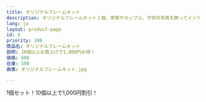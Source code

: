 ```yaml
---
title: オリジナルフレームキット
description: オリジナルフレームキット１個、家族やカップル、子供の写真を飾ってインテリアとして楽しみましょう。
lang: ja
layout: product-page
id: 4
priority: 100
商品名: オリジナルフレームキット
説明: 10個以上お買上げで1,000円お得！
価格: 600
在庫: 100
画像: オリジナルフレームキット.jpg

---
```


1個セット！10個以上で1,000円割引！

